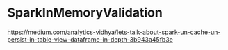 # SparkInMemoryValidation

https://medium.com/analytics-vidhya/lets-talk-about-spark-un-cache-un-persist-in-table-view-dataframe-in-depth-3b943a45fb3e

